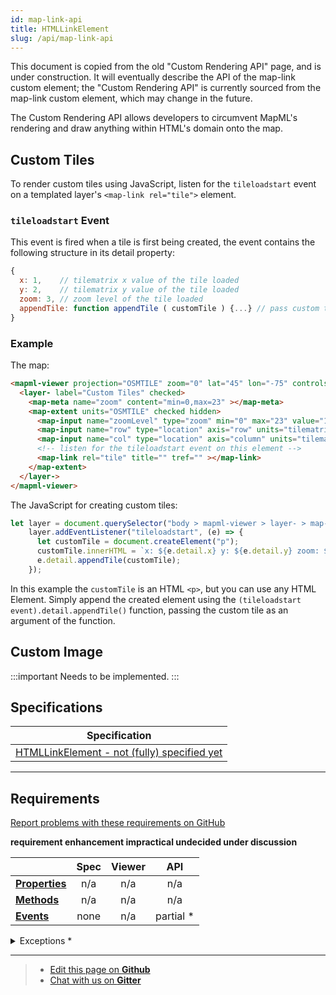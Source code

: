 ```yaml
---
id: map-link-api
title: HTMLLinkElement
slug: /api/map-link-api
---
```


This document is copied from the old "Custom Rendering API" page, and is under
construction.  It will eventually describe the API of the map-link custom element;
the "Custom Rendering API" is currently sourced from the map-link custom element,
which may change in the future.

The Custom Rendering API allows developers to circumvent MapML's rendering and draw anything within
HTML's domain onto the map.

## Custom Tiles

To render custom tiles using JavaScript, listen for the `tileloadstart` event on a templated layer's `<map-link rel="tile">` element.

### `tileloadstart` Event

This event is fired when a tile is first being created, the event contains the following structure in its detail property:
```js
{
  x: 1,    // tilematrix x value of the tile loaded
  y: 2,    // tilematrix y value of the tile loaded
  zoom: 3, // zoom level of the tile loaded
  appendTile: function appendTile ( customTile ) {...} // pass custom tile as an argument to function
}
```


### Example

The map:
```html
<mapml-viewer projection="OSMTILE" zoom="0" lat="45" lon="-75" controls>
  <layer- label="Custom Tiles" checked>
    <map-meta name="zoom" content="min=0,max=23" ></map-meta>
    <map-extent units="OSMTILE" checked hidden>
      <map-input name="zoomLevel" type="zoom" min="0" max="23" value="1" ></map-input>
      <map-input name="row" type="location" axis="row" units="tilematrix" min="0" max="2" ></map-input>
      <map-input name="col" type="location" axis="column" units="tilematrix" min="0" max="2" ></map-input>
      <!-- listen for the tileloadstart event on this element -->
      <map-link rel="tile" title="" tref="" ></map-link>
    </map-extent>
  </layer->
</mapml-viewer>
```


The JavaScript for creating custom tiles:
```js
let layer = document.querySelector("body > mapml-viewer > layer- > map-extent > map-link");
    layer.addEventListener("tileloadstart", (e) => {
      let customTile = document.createElement("p");
      customTile.innerHTML = `x: ${e.detail.x} y: ${e.detail.y} zoom: ${e.detail.zoom}`;
      e.detail.appendTile(customTile);
    });
```

In this example the `customTile` is an HTML `<p>`, but you can use any HTML Element. Simply append the 
created element using the `(tileloadstart event).detail.appendTile()` function, passing the custom tile as an argument of the function.


## Custom Image

:::important
Needs to be implemented.
:::

## Specifications

| Specification                                                |
|--------------------------------------------------------------|
| [HTMLLinkElement - not (fully) specified yet](https://maps4html.org/MapML/spec/#the-link-element) |

---

## Requirements

[Report problems with these requirements on GitHub](https://github.com/Maps4HTML/HTML-Map-Element-UseCases-Requirements/issues/new?title=-SUMMARIZE+THE+PROBLEM-&body=-DESCRIBE+THE+PROBLEM-)

<p><b><span class="requirement">requirement</span>
<span class="enhancement">enhancement</span>
<span class="impractical">impractical</span>
<span class="undecided">undecided</span>
<span class="discussion">under discussion</span></b></p>

|  | Spec | Viewer | API |
|:---------------------------------------------------------------------------------|:------: |:-----: |:---: |
| [**Properties**](#properties) | n/a | n/a | n/a |
| [**Methods**](#methods) | n/a | n/a | n/a |
| [**Events**](#events) | none | n/a | partial * |

<details>
<summary>Exceptions *</summary>
<ol>
<li>The &lt;map-link&gt; element will emit the tileloadstart event, but it's behaviour is experimental and requires markup to conform to the example given above</li>
</ol>

</details>

---

> - [Edit this page on **Github**](https://github.com/Maps4HTML/web-map-doc/edit/main/docs/api/map-link-api.md)
> - [Chat with us on **Gitter**](https://gitter.im/Maps4HTML/chat)
